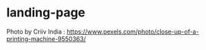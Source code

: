 # landing-page

Photo by Criiv India : https://www.pexels.com/photo/close-up-of-a-printing-machine-9550363/